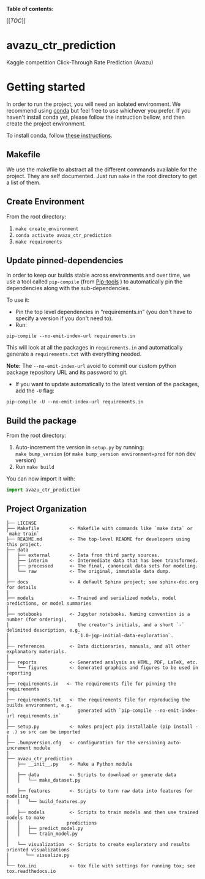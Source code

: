 **Table of contents:**

[[_TOC_]]

avazu_ctr_prediction
===============
Kaggle competition Click-Through Rate Prediction (Avazu)

# Getting started 
In order to run the project, you will need an isolated environment. We recommend using [conda](https://docs.conda.io/en/latest/) but feel free to use whichever you prefer. 
If you haven't install conda yet, please follow the instruction bellow, and then create the project environment. 

To install conda, follow [these instructions](https://conda.io/projects/conda/en/latest/user-guide/install/index.html).

## Makefile
We use the makefile to abstract all the different commands available for the project.
They are self documented. Just run `make` in the root directory to get a list of them.

## Create Environment
From the root directory: 

1. `make create_environment`
2. `conda activate avazu_ctr_prediction`
3. `make requirements`

## Update pinned-dependencies
In order to keep our builds stable across environments and over time, we use a tool called `pip-compile` (from [Pip-tools](https://github.com/jazzband/pip-tools) ) to automatically pin the dependencies along with the sub-dependencies.

To use it: 
- Pin the top level dependencies in “requirements.in” (you don't have to specify a version if you don't need to).
- Run:
```shell script
pip-compile --no-emit-index-url requirements.in
```
This will look at all the packages in `requirements.in` and automatically generate a `requirements.txt` with everything needed.

**Note:** The `--no-emit-index-url` avoid to commit our custom python package repository URL and its password to git.

- If you want to update automatically to the latest version of the packages, add the `-U` flag: 
```shell script
pip-compile -U --no-emit-index-url requirements.in
```

## Build the package
From the root directory:
 
1. Auto-increment the version in `setup.py` by running:  
`make bump_version` (or `make bump_version environment=prod` for non dev version) 
2. Run `make build`

You can now import it with: 

```python
import avazu_ctr_prediction
```

## Project Organization

    ├── LICENSE
    ├── Makefile           <- Makefile with commands like `make data` or `make train`
    ├── README.md          <- The top-level README for developers using this project.
    ├── data
    │   ├── external       <- Data from third party sources.
    │   ├── interim        <- Intermediate data that has been transformed.
    │   ├── processed      <- The final, canonical data sets for modeling.
    │   └── raw            <- The original, immutable data dump.
    │
    ├── docs               <- A default Sphinx project; see sphinx-doc.org for details
    │
    ├── models             <- Trained and serialized models, model predictions, or model summaries
    │
    ├── notebooks          <- Jupyter notebooks. Naming convention is a number (for ordering),
    │                         the creator's initials, and a short `-` delimited description, e.g.
    │                         `1.0-jqp-initial-data-exploration`.
    │
    ├── references         <- Data dictionaries, manuals, and all other explanatory materials.
    │
    ├── reports            <- Generated analysis as HTML, PDF, LaTeX, etc.
    │   └── figures        <- Generated graphics and figures to be used in reporting
    │
    ├── requirements.in   <- The requirements file for pinning the requirements
    │
    ├── requirements.txt   <- The requirements file for reproducing the builds environment, e.g.
    │                         generated with `pip-compile --no-emit-index-url requirements.in`
    │
    ├── setup.py           <- makes project pip installable (pip install -e .) so src can be imported
    │
    ├── .bumpversion.cfg   <- configuration for the versioning auto-increment module
    │
    ├── avazu_ctr_prediction
    │   ├── __init__.py    <- Make a Python module
    │
    │   ├── data           <- Scripts to download or generate data
    │   │   └── make_dataset.py
    │
    │   ├── features       <- Scripts to turn raw data into features for modeling
    |   │   └── build_features.py
    │
    │   ├── models         <- Scripts to train models and then use trained models to make
    │   │                 predictions
    │   │   ├── predict_model.py
    │   │   └── train_model.py
    │
    │   └── visualization  <- Scripts to create exploratory and results oriented visualizations
    │      └── visualize.py
    │
    └── tox.ini            <- tox file with settings for running tox; see tox.readthedocs.io





